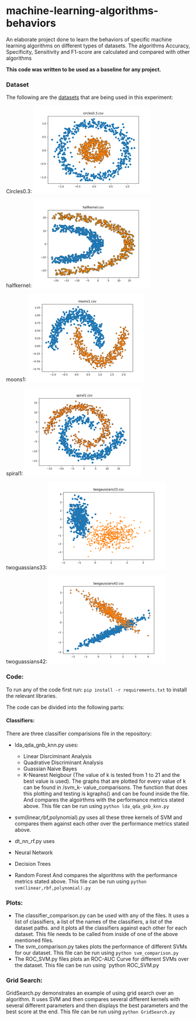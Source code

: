 # machine-learning-algorithms-behaviors
An elaborate project done to learn the behaviors of specific machine learning algorithms on different types of datasets.
The algorithms Accuracy, Specificity, Sensitivity and F1-score are calculated and compared with other algorithms

**This code was written to be used as a baseline for any project.**

### Dataset 
The following are the [datasets](https://scikit-learn.org/stable/datasets/sample_generators.html) that are being used in this experiment:

Circles0.3: 
<img src="https://github.com/M-MoeedKhalid/machine-learning-algorithms-behaviors/blob/main/dataset_plots/circles0.3.csv.png" width="320" height="240">

halfkernel: 
<img src="https://github.com/M-MoeedKhalid/machine-learning-algorithms-behaviors/blob/main/dataset_plots/halfkernel.csv.png" width="320" height="240">

moons1: 
<img src="https://github.com/M-MoeedKhalid/machine-learning-algorithms-behaviors/blob/main/dataset_plots/moons1.csv.png" width="320" height="240">

spiral1: 
<img src="https://github.com/M-MoeedKhalid/machine-learning-algorithms-behaviors/blob/main/dataset_plots/spiral1.csv.png" width="320" height="240">

twoguassians33: 
<img src="https://github.com/M-MoeedKhalid/machine-learning-algorithms-behaviors/blob/main/dataset_plots/twogaussians33.csv.png" width="320" height="240">

twoguassians42: 
<img src="https://github.com/M-MoeedKhalid/machine-learning-algorithms-behaviors/blob/main/dataset_plots/twogaussians42.csv.png" width="320" height="240">


### Code:
To run any of the code first run:
`pip install -r requirements.txt` to install the relevant libraries.

The code can be divided into the following parts:

#### Classifiers:
There are three classifier comparisions file in the repository:

* lda_qda_gnb_knn.py uses:
  * Linear Disrciminant Analysis
  * Quadrative Discriminant Analysis
  * Guassian Naive Bayes
  * K-Nearest Neigbour (The value of k is tested from 1 to 21 and the best value is used). The graphs that are plotted for every value of k can be found in /svm_k-   value_comparisons. The function that does this plotting and testing is kgraphs() and can be found inside the file. 
 And compares the algoirthms with the performance metrics stated above.
 This file can be run using `python lda_qda_gnb_knn.py` 
 
 * svm(linear,rbf,polynomial).py uses all these three kernels of SVM and compares them against each other over the performance metrics stated above.
 * dt_nn_rf.py uses 
  * Neural Network
  * Decision Trees
  * Random Forest
  And compares the algorithms with the performance metrics stated above.
  This file can be run using `python svm(linear,rbf,polynomial).py`

### Plots:
* The classifier_comparison.py can be used with any of the files. It uses a list of classifiers, a list of the names of the classifiers, a list of the dataset paths. and it plots all the classifiers against each other for each dataset. This file needs to be called from inside of one of the above mentioned files.
* The svm_comparison.py takes plots the performance of different SVMs for our dataset. This file can be run using `python svm_comparison.py`
* The ROC_SVM.py files plots an ROC-AUC Curve for different SVMs over the dataset. This file can be run using `python ROC_SVM.py

### Grid Search:
GridSearch.py demonstrates an example of using grid search over an algorithm. It uses SVM and then compares several different kernels with several different parameters and then displays the best parameters and the best score at the end.
This file can be run using `python GridSearch.py`



